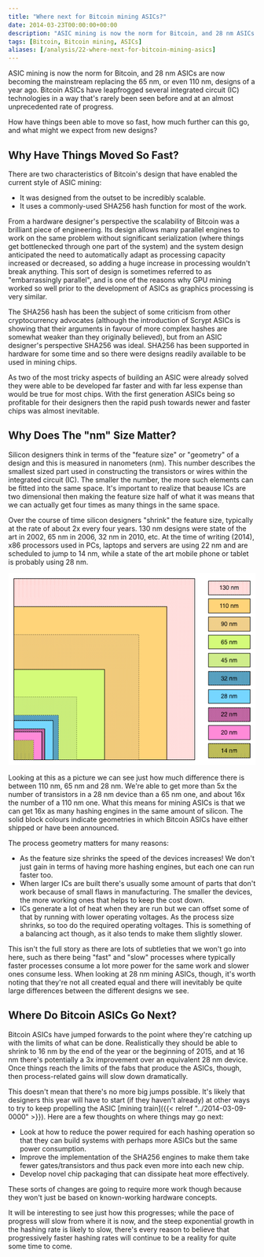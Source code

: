 ```yaml
---
title: "Where next for Bitcoin mining ASICs?"
date: 2014-03-23T00:00:00+00:00
description: "ASIC mining is now the norm for Bitcoin, and 28 nm ASICs are now becoming the mainstream replacing the 65 nm, or even 110 nm, designs of a year ago.  Bitcoin ASICs have leapfrogged several integrated circuit (IC) technologies in a way that's rarely been seen before and at an almost unprecedented rate of progress.  How have things been able to move so fast, how much further can this go, and what might we expect from new designs?"
tags: [Bitcoin, Bitcoin mining, ASICs]
aliases: [/analysis/22-where-next-for-bitcoin-mining-asics]
---
```

ASIC mining is now the norm for Bitcoin, and 28 nm ASICs are now
becoming the mainstream replacing the 65 nm, or even 110 nm, designs of
a year ago.  Bitcoin ASICs have leapfrogged several integrated circuit
(IC) technologies in a way that's rarely been seen before and at an
almost unprecedented rate of progress.

How have things been able to move so fast, how much further can this go,
and what might we expect from new designs?

## Why Have Things Moved So Fast?

There are two characteristics of Bitcoin's design that have enabled the
current style of ASIC mining:

- It was designed from the outset to be incredibly scalable.
- It uses a commonly-used SHA256 hash function for most of the work.

From a hardware designer's perspective the scalability of Bitcoin was a
brilliant piece of engineering.  Its design allows many parallel engines
to work on the same problem without significant serialization (where
things get bottlenecked through one part of the system) and the system
design anticipated the need to automatically adapt as processing
capacity increased or decreased, so adding a huge increase in processing
wouldn't break anything.  This sort of design is sometimes referred to
as "embarrassingly parallel", and is one of the reasons why GPU mining
worked so well prior to the development of ASICs as graphics processing
is very similar.

The SHA256 hash has been the subject of some criticism from other
cryptocurrency advocates (although the introduction of Scrypt ASICs is
showing that their arguments in favour of more complex hashes are
somewhat weaker than they originally believed), but from an ASIC
designer's perspective SHA256 was ideal.  SHA256 has been supported in
hardware for some time and so there were designs readily available to be
used in mining chips.

As two of the most tricky aspects of building an ASIC were already
solved they were able to be developed far faster and with far less
expense than would be true for most chips.  With the first generation
ASICs being so profitable for their designers then the rapid push
towards newer and faster chips was almost inevitable.

## Why Does The "nm" Size Matter?

Silicon designers think in terms of the "feature size" or "geometry"
of a design and this is measured in nanometers (nm).  This number
describes the smallest sized part used in constructing the transistors
or wires within the integrated circuit (IC).  The smaller the number, the
more such elements can be fitted into the same space.  It's important to
realize that beause ICs are two dimensional then making the feature size
half of what it was means that we can actually get four times as many
things in the same space.

Over the course of time silicon designers "shrink" the feature size,
typically at the rate of about 2x every four years.  130 nm designs were
state of the art in 2002, 65 nm in 2006, 32 nm in 2010, etc.  At the time
of writing (2014), x86 processors used in PCs, laptops and servers are
using 22 nm and are scheduled to jump to 14 nm, while a state of the art
mobile phone or tablet is probably using 28 nm.

![ASIC geometry](./ASIC_geometry.png)

Looking at this as a picture we can see just how much difference there
is between 110 nm, 65 nm and 28 nm.  We're able to get more than 5x the
number of transistors in a 28 nm device than a 65 nm one, and about 16x
the number of a 110 nm one.  What this means for mining ASICs is that we
can get 16x as many hashing engines in the same amount of silicon.  The
solid block colours indicate geometries in which Bitcoin ASICs have
either shipped or have been announced.

The process geometry matters for many reasons:

- As the feature size shrinks the speed of the devices increases!  We
  don't just gain in terms of having more hashing engines, but each
  one can run faster too.
- When larger ICs are built there's usually some amount of parts that
  don't work because of small flaws in manufacturing.  The smaller the
  devices, the more working ones that helps to keep the cost down.
- ICs generate a lot of heat when they are run but we can offset some
  of that by running with lower operating voltages.  As the process
  size shrinks, so too do the required operating voltages.  This is
  something of a balancing act though, as it also tends to make them
  slightly slower.

This isn't the full story as there are lots of subtleties that we
won't go into here, such as there being "fast" and "slow" processes
where typically faster processes consume a lot more power for the same
work and slower ones consume less.  When looking at 28 nm mining ASICs,
though, it's worth noting that they're not all created equal and there
will inevitably be quite large differences between the different designs
we see.

## Where Do Bitcoin ASICs Go Next?

Bitcoin ASICs have jumped forwards to the point where they're catching
up with the limits of what can be done.  Realistically they should be
able to shrink to 16 nm by the end of the year or the beginning of 2015,
and at 16 nm there's potentially a 3x improvement over an equivalent 28
nm device.  Once things reach the limits of the fabs that produce the
ASICs, though, then process-related gains will slow down dramatically.

This doesn't mean that there's no more big jumps possible.  It's
likely that designers this year will have to start (if they haven't
already) at other ways to try to keep propelling the ASIC [mining
train]({{< relref "../2014-03-09-0000" >}}).
Here are a few thoughts on where things may go next:

- Look at how to reduce the power required for each hashing operation
  so that they can build systems with perhaps more ASICs but the same
  power consumption.
- Improve the implementation of the SHA256 engines to make them take
  fewer gates/transistors and thus pack even more into each new chip.
- Develop novel chip packaging that can dissipate heat more
  effectively.

These sorts of changes are going to require more work though because
they won't just be based on known-working hardware concepts.

It will be interesting to see just how this progresses; while the pace
of progress will slow from where it is now, and the steep exponential
growth in the hashing rate is likely to slow, there's every reason to
believe that progressively faster hashing rates will continue to be a
reality for quite some time to come.
